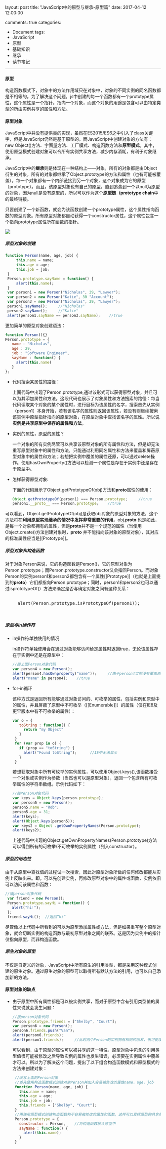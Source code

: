 layout: post
title: "JavaScript中的原型与继承-原型篇"
date: 2017-04-12 12:00:00
<!-- banner: http://oqcytejyk.bkt.clouddn.com/post-bg-javascript%E7%9A%84%E5%89%AF%E6%9C%AC.jpg -->
comments: true
categories: 
- Document
tags:
- JavaScript
- 原型
- 基础知识
- 继承
- 读书笔记
---

#### 原型

构造函数模式下，对象中的方法作用域只在对象中，对象的不同实例的同名函数都是不相等的。为了解决这个问题，js中创建的每一个函数都有一个prototype属性，这个属性是一个指针，指向一个对象，而这个对象的用途是包含可以由特定类型的所由实例共享的属性和方法。

<!-- more -->

#### 原型对象

JavaScript中并没有提供类的实现，虽然在ES2015/ES6之中引入了class关键字，但是JavaScript仍然是基于原型的。而JavaScript中创建对象的方法有：new Object()方法、字面量方法、工厂模式、构造函数方法和**原型模式**。其中，使用原型模式创建对象可以令所有实例共享方法，减少内存消耗，有利于对象继承。

JavaScript中的**继承**则是体现在一种结构上——对象，所有的对象都是由Object衍生的对象，所有的对象都继承了Object.prototype的方法和属性（也有可能被覆盖）。每一个对象都有一个内部链接到另一个对象，这个对象成为它的原型（prototype）。而且，该原型对象也有自己的原型，直到追溯到一个以null为原型的对象，因为null是没有原型的，所以可以作为这个**原型链（prototype chain**中的最终链接。

只要创建了一个新函数，就会为该函数创建一个prototype属性，这个属性指向函数的原型对象。所有原型对象都自动获得一个constructor属性，这个属性包含一个指向prototype属性所在函数的指针。

![](http://oqcytejyk.bkt.clouddn.com/image1.jpg)

##### 原型对象的创建

```javascript
function Person(name, age, job) { 
     this.name = name; 
     this.age = age; 
     this.job = job; 
 } 
 Person.prototype.sayName = function() { 
     alert(this.name); 
 } 
 var person1 = new Person("Nicholas", 29, "Lawyer"); 
 var person2 = new Person("Katie", 30 "Account"); 
 var person3 = new Person("Nicholas", 29, "Lawyer"); 
 person1.sayName();     //"Nicholas" 
 person2.sayName();     //"Katie"
 alert(person1.sayName == person3.sayName);    //true 
```

更加简单的原型对象创建语法：

```javascript
function Person(){}
Person.prototype = { 
   name : "Nicholas", 
   age : 29, 
   job : "Software Engineer", 
   sayName : function() { 
     alert(this.name) 
   } 
}; 
```

* 代码搜索某属性的路径：

    上面代码中出现了Person.prototype,通过该形式可以获得原型对象，并且可以为其添加属性和方法。这段代码也展示了对象属性和方法搜索的路径：每当代码读取某个对象的某个属性时，进行目标为该属性的名字，搜索首先从实例（person1）本身开始，若有该名字的属性则返回该属性，若没有则继续搜索该实例中原型指针指向的原型对象，在原型对象中查找该名字的属性。所以说**实例是共享原型中保存的属性和方法**。

* 实例的属性，原型的属性？

    一个对象的所有实例尽管可以共享该原型对象的所有属性和方法，但是却无法重写原型对象中的属性和方法，只能通过利用同名属性和方法来覆盖和屏蔽原型对象中的属性和方法；若想把实例中覆盖的属性还原，可以通过delete操作。使用hasOwnProperty()方法可以检测一个属性是存在于实例中还是存在于原型中。

* 怎样获得原型对象:
    
    下面的代码展示了Object.getPrototypeOf(obj)方法和**proto**属性的使用：
    
    ```javascript
    Object.getPrototypeOf(person1) === Person.prototype;     //true 
    person1.__proto__ === Person.prototype;    //true 
    ```

可以看到，Object.getPrototypeOf(obj)是获取obj对象的原型对象的方法，这个方法将在**利用原型实现继承的情况中发挥非常重要的作用**。obj.**proto** 也是如此，是每一个对象都拥有的属性，但是**proto**并不是一个规范的属性（当使用Object.create()方法创建对象时，**proto** 并不能指向该对象的原型对象），其对应的标准属性应当是[[Prototype]]。

##### 原型对象和构造函数

对于对象Person来说，它的构造函数是Person()，它的原型对象为Person.prototype；而Person.prototype.constructor又会指回Person。而对象Person的实例person1和person2都包含有一个属性[[Prototype]]（也就是上面提到的**proto**）它们都指向Person.prototype；同时，person1和person2也可以通过isprototypeOf(）方法来确定是否与确定对象之间有这种关系：

<figure class="highlight javascript">

<pre>

<div class="line">alert(Person.prototype.isPrototypeOf(person1));    <span class="comment">//true</span></div>

</pre>

</figure>

##### 原型与in操作符

*   in操作符单独使用的情况

    in操作符单独使用会在通过对象能够访问给定属性时返回true，无论该属性存在于实例中还是在原型中：

    ```javascript
    //接上面Person对象代码 
    var person4 = new Person(); 
    alert(person4.hasOwnproperty("name"));     //由于person4实例没有覆盖原型中的name所以返回false 
    alert("name" in person4);    //true 
    ```

*   for-in循环

    该种方式是返回所有能够通过对象访问的、可枚举的属性，包括实例和原型中的属性，并且屏蔽了原型中不可枚举（[[Enumerable]]）的属性（仅在IE8及更早版本中有不可枚举的属性）：

    ```javascript
    var o = { 
       toString : function() { 
         return "my Object" 
       } 
     } 
     for (var prop in o) { 
       if (prop == "toString") { 
         alert("Found toString");      //IE中无法显示 
       } 
     }     
    ```

    若想获取对象中所有可枚举的实例属性，可以使用Object.keys(),该函数接受一个对象或实例作为参数（当然也可以是原型对象），返回一个包含所有可枚举属性的字符串数组。示例代码如下：

    ```javascript
    //接Person对象代码 
    var keys = Object.keys(person.prototype); 
    var person5 = new Person(); 
    person5.name = "Rob"; 
    person5.age = 31; 
    alert(keys); 
    alert(Object.keys(person5)); 
    var keys2 = Object .getOwnPropertyNames(Person.prototype);     
    alert(keys2); 
    ```

    上述代码中出现的Object.getOwnPropertyNames(Person.prototype)方法可以得到所有的可枚举/不可枚举的实例属性（列入constructor）。

##### 原型的动态性

由于从原型中查找值的过程试一次搜索，因此对原型对象所做的任何修改都能从实例上反映出来。即，可以先创建实例，再修改原型对象中的属性或函数，实例依旧可以访问该属性和函数：

```javascript
//接person对象代码 
 var friend = new Person(); 
 Person.prototype.sayHi = function() { 
   alert("hi!"); 
 }; 
 friend.sayHi();  //返回”hi” 
```

尽管像以上代码中所看到的可以为原型添加属性或方法，但是如果重写整个原型对象，就会切断实例的构造函数与最初原型对象之间的联系。这是因为实例中的指针仅指向原型，而非构造函数。

##### 原生对象的原型

不仅是自定义的对象，JavaScript中所有原生的引用类型，都是采用这种模式创建的原生对象。通过原生对象的原型可以取得所有默认方法的引用，也可以自己添加新的方法。

#### 原型对象的缺点

*   由于原型中所有属性都是可以被实例共享，而对于原型中含有引用类型值的属性来说就会发生问题：

    ```javascript
    //接person对象代码 
    Person.prototype.friends = ["Shelby", "Court"]; 
    var person6 = new Person(); 
    person6.friends.push("Van"); 
    alert(person6.friends); 
    alert(person1.friends);     //此时两个Person的实例拥有相同的朋友，很可能发生错误 
    ```

    可以看到，由于原型的属性可以被共享的这一特性，原型对象中包含的引用类型值很可能被修改之后导致实例的属性也发生错误，必须要在实例属性中覆盖才可以。所以为了解决这个问题，提出了以下组合构造函数模式和原型模式的方法来创建对象：

    ```javascript
     //改写上面的Person对象 
     //首先使用构造函数模式创建对象Person并加入容易被修改的属性name，age，job 
     function Person(name, age, job) { 
       this.name = name; 
       this.age = age; 
       this.job = job; 
       this.friends = ["Shelby", "Court"]; 
     } 
     //再使用原型模式创建构造函数和不容易被修改的属性和函数，这样可以发挥原型的共享机制并减少内存消耗 
     Person.prototype = { 
       constructor : Person,    //将构造函数放入原型中 
       sayName : function() { 
         alert(this.name); 
       } 
     }
    ```